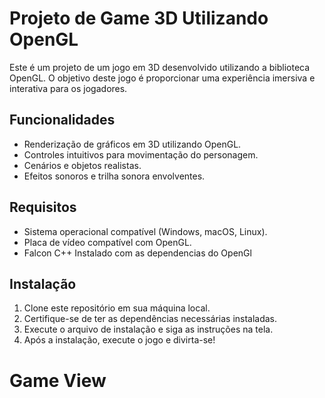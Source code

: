 # Projeto de Game 3D Utilizando OpenGL

Este é um projeto de um jogo em 3D desenvolvido utilizando a biblioteca OpenGL. O objetivo deste jogo é proporcionar uma experiência imersiva e interativa para os jogadores.

## Funcionalidades

- Renderização de gráficos em 3D utilizando OpenGL.
- Controles intuitivos para movimentação do personagem.
- Cenários e objetos realistas.
- Efeitos sonoros e trilha sonora envolventes.

## Requisitos

- Sistema operacional compatível (Windows, macOS, Linux).
- Placa de vídeo compatível com OpenGL.
- Falcon C++ Instalado com as dependencias do OpenGl

## Instalação

1. Clone este repositório em sua máquina local.
2. Certifique-se de ter as dependências necessárias instaladas.
3. Execute o arquivo de instalação e siga as instruções na tela.
4. Após a instalação, execute o jogo e divirta-se!

# Game View



